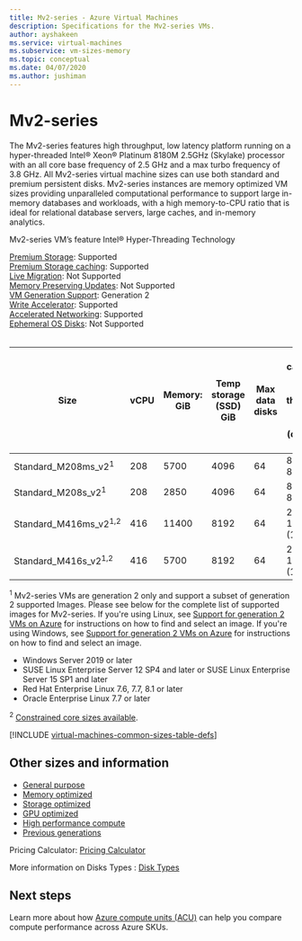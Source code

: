 ```yaml
---
title: Mv2-series - Azure Virtual Machines
description: Specifications for the Mv2-series VMs.
author: ayshakeen
ms.service: virtual-machines
ms.subservice: vm-sizes-memory
ms.topic: conceptual
ms.date: 04/07/2020
ms.author: jushiman
---
```


# Mv2-series

The Mv2-series features high throughput, low latency platform running on a hyper-threaded Intel® Xeon® Platinum 8180M 2.5GHz (Skylake) processor with an all core base frequency of 2.5 GHz and a max turbo frequency of 3.8 GHz. All Mv2-series virtual machine sizes can use both standard and premium persistent disks. Mv2-series instances are memory optimized VM sizes providing unparalleled computational performance to support large in-memory databases and workloads, with a high memory-to-CPU ratio that is ideal for relational database servers, large caches, and in-memory analytics.

Mv2-series VM’s feature Intel® Hyper-Threading Technology

[Premium Storage](premium-storage-performance.md): Supported<br>
[Premium Storage caching](premium-storage-performance.md): Supported<br>
[Live Migration](maintenance-and-updates.md): Not Supported<br>
[Memory Preserving Updates](maintenance-and-updates.md): Not Supported<br>
[VM Generation Support](generation-2.md): Generation 2<br>
[Write Accelerator](./how-to-enable-write-accelerator.md): Supported<br>
[Accelerated Networking](../virtual-network/create-vm-accelerated-networking-cli.md): Supported<br>
[Ephemeral OS Disks](ephemeral-os-disks.md): Not Supported <br>
<br>

|Size | vCPU | Memory: GiB | Temp storage (SSD) GiB | Max data disks | Max cached and temp storage throughput: IOPS / MBps (cache size in GiB) | Max uncached disk throughput: IOPS / MBps | Max NICs | Expected network bandwidth (Mbps) |
|---|---|---|---|---|---|---|---|---|
| Standard_M208ms_v2<sup>1</sup> | 208 | 5700 | 4096 | 64 | 80000 / 800 (7040) | 40000 / 1000 | 8 | 16000 |
| Standard_M208s_v2<sup>1</sup> | 208 | 2850 | 4096 | 64 | 80000 / 800 (7040) | 40000 / 1000 | 8 | 16000 |
| Standard_M416ms_v2<sup>1,2</sup> | 416 | 11400 | 8192 | 64 | 250000 / 1600 (14080) | 80000 / 2000 | 8 | 32000 |
| Standard_M416s_v2<sup>1,2</sup> | 416 | 5700 | 8192 | 64 | 250000 / 1600 (14080) | 80000 / 2000 | 8 | 32000 |

<sup>1</sup> Mv2-series VMs are generation 2 only and support  a subset of generation 2 supported Images. Please see below for the complete list of supported images for Mv2-series. If you're using Linux, see [Support for generation 2 VMs on Azure](./generation-2.md) for instructions on how to find and select an image. If you're using Windows, see [Support for generation 2 VMs on Azure](./generation-2.md) for instructions on how to find and select an image. 

- Windows Server 2019 or later
- SUSE Linux Enterprise Server 12 SP4 and later or SUSE Linux Enterprise Server 15 SP1 and later
- Red Hat Enterprise Linux 7.6, 7.7, 8.1 or later 
- Oracle Enterprise Linux 7.7 or later

<sup>2</sup> [Constrained core sizes available](./constrained-vcpu.md).


[!INCLUDE [virtual-machines-common-sizes-table-defs](../../includes/virtual-machines-common-sizes-table-defs.md)]

## Other sizes and information

- [General purpose](sizes-general.md)
- [Memory optimized](sizes-memory.md)
- [Storage optimized](sizes-storage.md)
- [GPU optimized](sizes-gpu.md)
- [High performance compute](sizes-hpc.md)
- [Previous generations](sizes-previous-gen.md)

Pricing Calculator: [Pricing Calculator](https://azure.microsoft.com/pricing/calculator/)

More information on Disks Types : [Disk Types](./disks-types.md#ultra-disk)


## Next steps

Learn more about how [Azure compute units (ACU)](acu.md) can help you compare compute performance across Azure SKUs.
